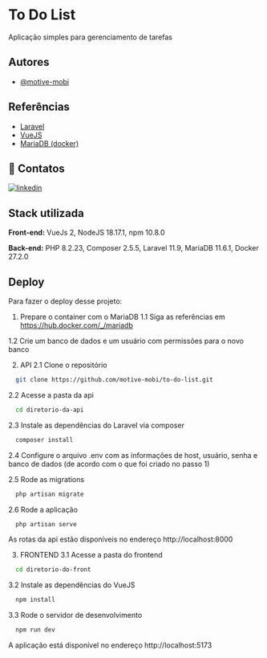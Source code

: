 
# To Do List

Aplicação simples para gerenciamento de tarefas


## Autores

- [@motive-mobi](https://www.github.com/motive-mobi)


## Referências

 - [Laravel](https://laravel.com/docs)
 - [VueJS](https://vuejs.org/)
 - [MariaDB (docker)](https://hub.docker.com/_/mariadb)
## 🔗 Contatos
[![linkedin](https://img.shields.io/badge/linkedin-0A66C2?style=for-the-badge&logo=linkedin&logoColor=white)](https://www.linkedin.com/in/alexandre-tucunduva)


## Stack utilizada

**Front-end:** VueJs 2, NodeJS 18.17.1, npm 10.8.0

**Back-end:** PHP 8.2.23, Composer 2.5.5, Laravel 11.9, MariaDB 11.6.1, Docker 27.2.0


## Deploy

Para fazer o deploy desse projeto:

1. Prepare o container com o MariaDB
1.1 Siga as referências em https://hub.docker.com/_/mariadb

1.2 Crie um banco de dados e um usuário com permissões para o novo banco


2. API
2.1 Clone o repositório
```bash
  git clone https://github.com/motive-mobi/to-do-list.git
```

2.2 Acesse a pasta da api
```bash
  cd diretorio-da-api
```

2.3 Instale as dependências do Laravel via composer
```bash
  composer install
```

2.4 Configure o arquivo .env com as informações de host, usuário, senha e banco de dados (de acordo com o que foi criado no passo 1)

2.5 Rode as migrations
```bash
  php artisan migrate
```

2.6 Rode a aplicação
```bash
  php artisan serve
```

As rotas da api estão disponíveis no endereço http://localhost:8000

3. FRONTEND
3.1 Acesse a pasta do frontend
```bash
  cd diretorio-do-front
```

3.2 Instale as dependências do VueJS
```bash
  npm install
```

3.3 Rode o servidor de desenvolvimento
```bash
  npm run dev
```

A aplicação está disponível no endereço  http://localhost:5173